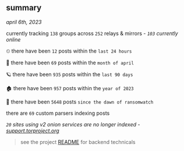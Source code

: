 
## summary
_april 6th, 2023_

currently tracking `138` groups across `252` relays & mirrors - _`103` currently online_

⏲ there have been `12` posts within the `last 24 hours`

🦈 there have been `69` posts within the `month of april`

🪐 there have been `935` posts within the `last 90 days`

🏚 there have been `957` posts within the `year of 2023`

🦕 there have been `5648` posts `since the dawn of ransomwatch`

there are `69` custom parsers indexing posts

_`20` sites using v2 onion services are no longer indexed - [support.torproject.org](https://support.torproject.org/onionservices/v2-deprecation/)_

> see the project [README](https://github.com/joshhighet/ransomwatch#ransomwatch--) for backend technicals
